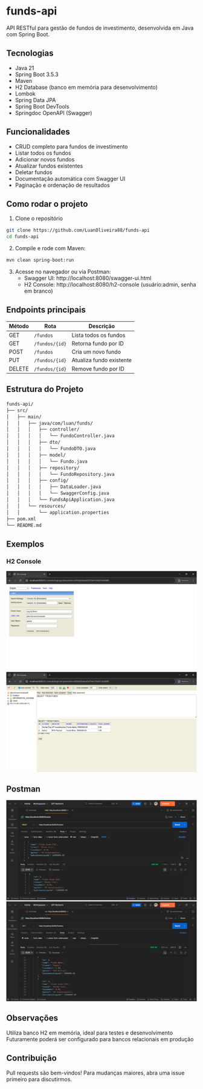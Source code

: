 # funds-api

API RESTful para gestão de fundos de investimento, desenvolvida em Java com Spring Boot.

## Tecnologias
- Java 21
- Spring Boot 3.5.3
- Maven
- H2 Database (banco em memória para desenvolvimento)
- Lombok
- Spring Data JPA
- Spring Boot DevTools
- Springdoc OpenAPI (Swagger)

## Funcionalidades

- CRUD completo para fundos de investimento
- Listar todos os fundos
- Adicionar novos fundos
- Atualizar fundos existentes
- Deletar fundos
- Documentação automática com Swagger UI
- Paginação e ordenação de resultados

## Como rodar o projeto

1. Clone o repositório

```bash
git clone https://github.com/LuanOliveira88/funds-api
cd funds-api
```

2. Compile e rode com Maven:

```bash
mvn clean spring-boot:run
```

3. Acesse no navegador ou via Postman:
   - Swagger UI: http://localhost:8080/swagger-ui.html
   - H2 Console: http://localhost:8080/h2-console (usuário:admin, senha em branco)

## Endpoints principais

| Método | Rota             | Descrição                |
|--------|------------------|--------------------------|
| GET    | `/fundos`        | Lista todos os fundos    |
| GET    | `/fundos/{id}`   | Retorna fundo por ID     |
| POST   | `/fundos`        | Cria um novo fundo       |
| PUT    | `/fundos/{id}`   | Atualiza fundo existente |
| DELETE | `/fundos/{id}`   | Remove fundo por ID      |


## Estrutura do Projeto


```bash
funds-api/
├── src/
│   ├── main/
│   │   ├── java/com/luan/funds/
│   │   │   ├── controller/
│   │   │   │   └── FundoController.java
│   │   │   ├── dto/
│   │   │   │   └── FundoDTO.java
│   │   │   ├── model/
│   │   │   │   └── Fundo.java
│   │   │   ├── repository/
│   │   │   │   └── FundoRepository.java
│   │   │   ├── config/ 
│   │   │   │   ├── DataLoader.java
│   │   │   │   └── SwaggerConfig.java
│   │   │   └── FundsApiApplication.java
│   │   └── resources/
│   │       └── application.properties
├── pom.xml
└── README.md
```

## Exemplos

### H2 Console
![H2 Console Login](docs/img/h2-console-login.png)
![Tabela Fundo](docs/img/h2-fundos-listados.png)

## Postman
![POST Fundo](docs/img/post-fundos.png)
![GET Fundo](docs/img/get-fundos.png)

## Observações

Utiliza banco H2 em memória, ideal para testes e desenvolvimento
Futuramente poderá ser configurado para bancos relacionais em produção

## Contribuição

Pull requests são bem-vindos! Para mudanças maiores, abra uma issue primeiro para discutirmos.

